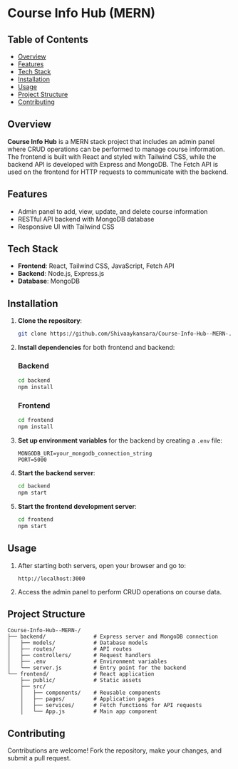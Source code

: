 
# Course Info Hub (MERN)

## Table of Contents
- [Overview](#overview)
- [Features](#features)
- [Tech Stack](#tech-stack)
- [Installation](#installation)
- [Usage](#usage)
- [Project Structure](#project-structure)
- [Contributing](#contributing)

## Overview
**Course Info Hub** is a MERN stack project that includes an admin panel where CRUD operations can be performed to manage course information. The frontend is built with React and styled with Tailwind CSS, while the backend API is developed with Express and MongoDB. The Fetch API is used on the frontend for HTTP requests to communicate with the backend.

## Features
- Admin panel to add, view, update, and delete course information
- RESTful API backend with MongoDB database
- Responsive UI with Tailwind CSS

## Tech Stack
- **Frontend**: React, Tailwind CSS, JavaScript, Fetch API
- **Backend**: Node.js, Express.js
- **Database**: MongoDB

## Installation

1. **Clone the repository**:
   ```bash
   git clone https://github.com/Shivaaykansara/Course-Info-Hub--MERN-.git
   ```

2. **Install dependencies** for both frontend and backend:

   ### Backend
   ```bash
   cd backend
   npm install
   ```

   ### Frontend
   ```bash
   cd frontend
   npm install
   ```

3. **Set up environment variables** for the backend by creating a `.env` file:
   ```plaintext
   MONGODB_URI=your_mongodb_connection_string
   PORT=5000
   ```

4. **Start the backend server**:
   ```bash
   cd backend
   npm start
   ```

5. **Start the frontend development server**:
   ```bash
   cd frontend
   npm start
   ```

## Usage
1. After starting both servers, open your browser and go to:
   ```
   http://localhost:3000
   ```
2. Access the admin panel to perform CRUD operations on course data.

## Project Structure

```plaintext
Course-Info-Hub--MERN-/
├── backend/               # Express server and MongoDB connection
│   ├── models/            # Database models
│   ├── routes/            # API routes
│   ├── controllers/       # Request handlers
│   ├── .env               # Environment variables
│   └── server.js          # Entry point for the backend
└── frontend/              # React application
    ├── public/            # Static assets
    ├── src/
    │   ├── components/    # Reusable components
    │   ├── pages/         # Application pages
    │   ├── services/      # Fetch functions for API requests
    │   └── App.js         # Main app component
```

## Contributing
Contributions are welcome! Fork the repository, make your changes, and submit a pull request.
